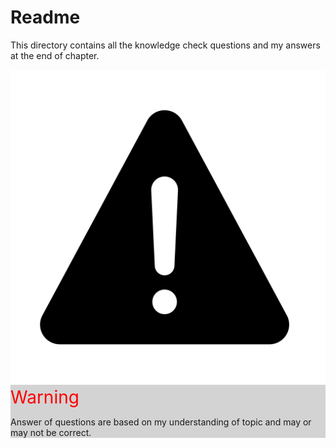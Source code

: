 # Readme 
This directory contains all the knowledge check questions and my answers at the end of chapter.

<div style="background-color: lightgrey">
<img src="/images/warning.svg" alt="Warning Image">
<span style="color: red; font-size: 28px; font-width: 900">Warning</span>

Answer of questions are based on my understanding of topic and may or may not be correct.
</div>
